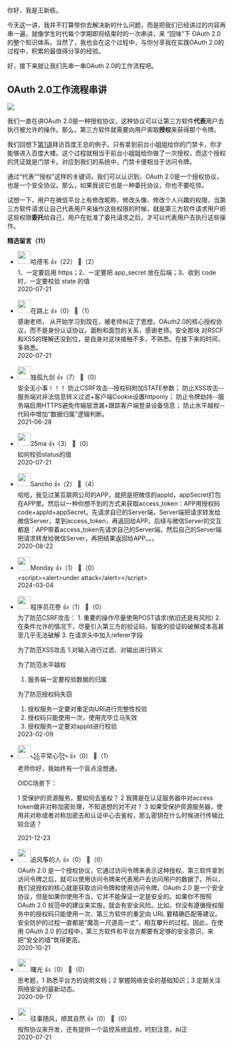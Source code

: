 你好，我是王新栋。

今天这一讲，我并不打算带你去解决新的什么问题，而是把我们已经讲过的内容再串一遍，就像学生时代每个学期即将结束时的一次串讲，来 “回味”下 OAuth 2.0的整个知识体系。当然了，我也会在这个过程中，与你分享我在实践OAuth 2.0的过程中，积累的最值得分享的经验。

好，接下来就让我们先串一串OAuth 2.0的工作流程吧。

## OAuth 2.0工作流程串讲

![](https://static001.geekbang.org/resource/image/be/2a/beb02a5baf3654c5025238552cd26a2a.jpg?wh=1706%2A498)

我们一直在讲OAuth 2.0是一种授权协议，这种协议可以让第三方软件**代表**用户去执行被允许的操作。那么，第三方软件就需要向用户索取**授权**来获得那个令牌。

我们回想下[第1讲](https://time.geekbang.org/column/article/254565)拜访百度王总的例子。只有拿到前台小姐姐给你的门禁卡，你才能够进入百度大楼。这个过程就相当于前台小姐姐给你做了一次授权，而这个授权的凭证就是门禁卡。对应到我们的系统中，门禁卡便相当于访问令牌。

通过“代表”“授权”这样的关键词，我们可以认识到，OAuth 2.0是一个授权协议，也是一个安全协议。那么，如果我说它也是一种委托协议，你也不要吃惊。

试想一下，用户在微信平台上有修改昵称、修改头像、修改个人兴趣的权限，当第三方软件请求让自己代表用户来操作这些权限的时候，就是第三方软件请求用户把这些权限**委托**给自己，用户在批准了委托请求之后，才可以代表用户去执行这些操作。
<div><strong>精选留言（11）</strong></div><ul>
<li><img src="https://static001.geekbang.org/account/avatar/00/18/fa/dd/f640711f.jpg" width="30px"><span>哈德韦</span> 👍（22） 💬（2）<div>1、一定要启用 https；2、一定要把 app_secret 放在后端；3、收到 code 时，一定要校验 state 的值</div>2020-07-21</li><br/><li><img src="https://static001.geekbang.org/account/avatar/00/12/8a/a3/aee7ded7.jpg" width="30px"><span>在路上</span> 👍（0） 💬（1）<div>感谢老师， 从开始学习到现在，被老师纠正了思想，OAuth2.0的核心授权协议，而不是身份认证协议。面粉和面包的关系，感谢老师。安全那块 对RSCF 和XSS的理解还没到位，是自身对这块接触不多，不熟悉。在接下来的时间，多熟悉。</div>2020-07-21</li><br/><li><img src="https://static001.geekbang.org/account/avatar/00/22/0a/7d/ac715471.jpg" width="30px"><span>独孤九剑</span> 👍（7） 💬（0）<div>安全无小事！！！
防止CSRF攻击--授权码附加STATE参数；
防止XSS攻击--服务端对非法信息转义过滤+客户端Cookie设置httponly；
防止令牌劫持--服务端启用HTTPS避免传输层泄漏+跟踪客户端登录设备信息；
防止水平越权--代码中增加“数据归属”逻辑判断。</div>2021-06-28</li><br/><li><img src="https://static001.geekbang.org/account/avatar/00/13/e4/a1/178387da.jpg" width="30px"><span>25ma</span> 👍（3） 💬（0）<div>如何校验status的值</div>2020-07-21</li><br/><li><img src="https://static001.geekbang.org/account/avatar/00/15/ea/e7/9ce305ec.jpg" width="30px"><span>Sancho</span> 👍（2） 💬（4）<div>哈哈，我见过某互联网公司的APP，就把是把微信的appId，appSecret打包在APP里。然后以一种你想不到的方式来获取access_token：APP用授权码code+appId+appSecret，先请求自已的Server端，Server端把请求转发给微信Server，拿到access_token，再返回给APP。后续与微信Server的交互都是：APP带着access_token先请求自己的Server端，然后自己的Server端把请求转发给微信Server，再把结果返回给APP。。。</div>2020-08-22</li><br/><li><img src="https://static001.geekbang.org/account/avatar/00/13/16/5b/83a35681.jpg" width="30px"><span>Monday</span> 👍（1） 💬（0）<div>&lt;script&gt;&lt;alert&gt;under attack&lt;&#47;alert&gt;&lt;&#47;script&gt;</div>2024-03-04</li><br/><li><img src="https://static001.geekbang.org/account/avatar/00/19/69/bf/58f70a2a.jpg" width="30px"><span>程序员花卷</span> 👍（1） 💬（0）<div>为了防范CSRF攻击：
1. 重要的操作尽量使用POST请求(依旧还是有风险)
2. 在条件允许的情况下，尽量引入第三方的验证码，智能的验证码破解成本高甚至几乎无法破解
3. 在请求头中加入referer字段

为了防范XSS攻击
1.对输入进行过滤、对输出进行转义

为了防范水平越权
1. 服务端一定要校验数据的归属

为了防范授权码失窃
1. 授权服务一定要对重定向URI进行完整性校验
2. 授权码只能使用一次，使用完毕立马失效
3. 授权服务一定要对appId进行校验
</div>2023-02-09</li><br/><li><img src="https://static001.geekbang.org/account/avatar/00/11/b2/1c/b39d7fe2.jpg" width="30px"><span>꧁平常心꧂</span> 👍（0） 💬（1）<div>老师你好，我始终有一个盲点没想通，

OIDC场景下：

1 受保护的资源服务，要如何去鉴权？
2 我猜是在认证服务器中对access token做非对称加密处理，不知道想的对不对？ 
3 如果受保护资源服务器，使用非对称或者对称加密去和认证中心去鉴权，那么密钥在什么时候进行传输比较合适？</div>2021-12-23</li><br/><li><img src="https://static001.geekbang.org/account/avatar/00/16/b4/94/2796de72.jpg" width="30px"><span>追风筝的人</span> 👍（0） 💬（0）<div>OAuth 2.0 是一个授权协议，它通过访问令牌来表示这种授权。第三软件拿到访问令牌之后，就可以使用访问令牌来代表用户去访问用户的数据了。所以，我们说授权的核心就是获取访问令牌和使用访问令牌。OAuth 2.0 是一个安全协议，但是如果你使用不当，它并不能保证一定是安全的。如果你不按照 OAuth 2.0 规范中的建议来实施，就会有安全风险。比如，你没有遵循授权服务中的授权码只能使用一次、第三方软件的重定向 URL 要精确匹配等建议。安全防护的过程一直都是“魔高一尺道高一丈”，相互攀升的过程。因此，在使用 OAuth 2.0 的过程中，第三方软件和平台方都要有足够的安全意识，来把“安全的墙”筑得更高。</div>2020-10-21</li><br/><li><img src="https://static001.geekbang.org/account/avatar/00/16/87/62/f99b5b05.jpg" width="30px"><span>曙光</span> 👍（0） 💬（0）<div>思考题，1 熟悉平台方的说明文档；2 掌握网络安全的基础知识；3 定期关注网络安全的最新动态。</div>2020-09-17</li><br/><li><img src="https://static001.geekbang.org/account/avatar/00/12/da/ec/779c1a78.jpg" width="30px"><span>往事随风，顺其自然</span> 👍（0） 💬（0）<div>按照协议来开发，还有提供一个监控系统监控，时刻注意，纠正</div>2020-07-21</li><br/>
</ul>